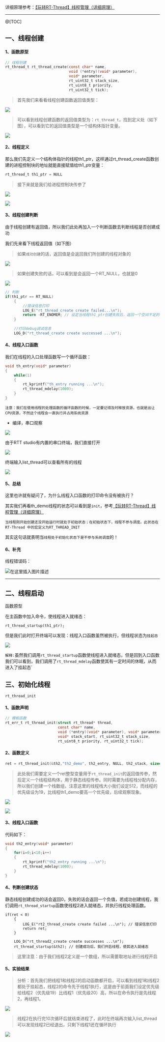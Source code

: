 ﻿详细原理参考：[【玩转RT-Thread】线程管理（详细原理）](https://blog.csdn.net/qq_56914146/article/details/124141250)

---
@[TOC]
## 一、线程创建

#### 1、函数原型

```c
// 线程创建
rt_thread_t rt_thread_create(const char* name,
							 void (*entry)(void* parameter),
							 void* parameter,
							 rt_uint32_t stack_size,
							 rt_uint8_t priority,
							 rt_uint32_t tick);
```

> 首先我们来看看线程创建函数返回值类型：

![](https://img-blog.csdnimg.cn/de83fe0a4aad4ffe9989eacdf86e96df.png)


> 可以看到线程创建函数的返回值类型为：`rt_thread_t`，找到定义处（如下图），可以看到它的返回值类型是一个结构体指针变量。

![](https://img-blog.csdnimg.cn/1dfc5d7964484cae9cc44d8067ffcdd0.png)


#### 2、线程定义

那么我们先定义一个结构体指针的线程th1_ptr，这样通过rt_thread_create函数创建的进程控制块的地址就能直接赋值给th1_ptr变量：

```c
rt_thread_t th1_ptr = NULL
```

> 接下来就是我们给进程控制块传参了

![](https://img-blog.csdnimg.cn/90d481586b964d01958c9a14a2bd4695.png)


![](https://img-blog.csdnimg.cn/7f39dba639bb4c5faeed06524f57a60d.png)


#### 3、线程创建判断

由于线程创建有返回值，所以我们此处再加入一个判断函数去判断线程是否创建成功

我们先来看下线程返回值（如下图）

> 如果`成功创建`的话，返回值是会返回我们所创建的线程对象的

![](https://img-blog.csdnimg.cn/b19a07990b2240728d423f2c7064d47c.png)


> 如果创建失败的话，可以看到是会返回一个RT_NULL，也就是0

![](https://img-blog.csdnimg.cn/faf3ad30a6f046638db1c77a0c8275a4.png)



```c
// 判断	
if(th1_ptr == RT_NULL)
    {
        //错误信息打印
        LOG_E("rt_thread_create create failed...\n");
    	return -RT_ENOMEM; // 设定当线程th1_ptr创建失败后，返回一个空间不足的标志
    }
    
    //打印debug调试信息
    LOG_D("rt_thread_create create successed ...\n");
```



#### 4、线程入口函数

我们在线程的入口处理函数写一个循环函数：

```c
void th_entry(void* parameter)
{
    while(1)
    {
        rt_kprintf("th_entry running ...\n");
        rt_thread_mdelay(1000);
    }
}
```

`注意：我们在使用线程的处理函数的循环函数的时候，一定要记得及时释放资源，也就是出让CPU资源，不然这个线程会一直执行并占用系统资源`

* 编译，串口观察

![](https://img-blog.csdnimg.cn/4c5556830c644e48bfa76008218fb680.png)


由于RTT studio有内置的串口终端，我们直接打开

![](https://img-blog.csdnimg.cn/cd4fd4b573c0421a88a73d9f8e7160dd.png)


终端输入list_thread可以查看所有的线程

![](https://img-blog.csdnimg.cn/edae1f6480c54759915145477406f17d.png)




#### 5、总结

这里也许就有疑问了，为什么线程入口函数的打印命令没有被执行？

其实我们再看th_demo线程的状态可以看到是`init`，参考[【玩转RT-Thread】线程管理（详细原理）](https://blog.csdn.net/qq_56914146/article/details/124141250)

`当线程刚开始创建还没开始运行时就处于初始状态；在初始状态下，线程不参与调度。此状态在RT-Thread 中的宏定义为RT_THREAD_INIT`

其实这句话就表明当`线程处于初始化状态下是不参与系统调度`的！

#### 6、补充

线程错误码：

![在这里插入图片描述](https://img-blog.csdnimg.cn/f32f5440cb604b2d8eea4a4546d977b0.png)



---

## 二、线程启动

函数原型

在主函数中加入命令，使线程进入就绪态：

```
rt_thread_startup(th1_ptr); 
```

但是我们此时打开终端可以发现：线程入口函数虽然被执行，但线程状态为`挂起态`

![](https://img-blog.csdnimg.cn/f5f40f386046488f89e56ab8ee8db6d4.png)


`解释:`虽然我们调用`rt_thread_startup`函数使线程进入就绪态，但是回到入口函数我们可以看到，我们调用了`rt_thread_mdelay`函数使其有一定时间的休眠，从而进入了挂起态`

## 三、初始化线程
`rt_thread_init`

#### 1、函数声明

```c
// 模板函数
rt_err_t rt_thread_init(struct rt_thread* thread,
					    const char* name,
						void (*entry)(void* parameter), void* parameter,
						void* stack_start, rt_uint32_t stack_size,
						rt_uint8_t priority, rt_uint32_t tick);
```

#### 2、函数定义

```c
ret = rt_thread_init(&th2,"th2_demo", th2_entry, NULL, th2_stack, sizeof(th2_stack), 19, 5);
```

> 此处我们需要定义一个ret整型变量用于`rt_thread_init`的返回值传参，然后定义一个线程结构体，用于静态线程传参。同时需要为线程栈分配内存，所以我们创建一个栈数组，注意这里的线程栈大小我们设定512，而线程的优先级设为19，比线程th1_demo要高一个优先级，后续观察现象。

![](https://img-blog.csdnimg.cn/b7ce209e742948a398d235d4fd799279.png)


![](https://img-blog.csdnimg.cn/06a57b94d88c4cdf97f9a431d1578862.png)


#### 3、线程入口函数

代码如下：

```c
void th2_entry(void* parameter)
{
    for(i=0;i<10;i++)
    {
        rt_kprintf("th2_entry running ...\n");
        rt_thread_mdelay(1000);
    }
}
```

#### 4、判断创建状态

静态线程创建成功的话会返回0，失败的话会返回一个负值，若成功创建线程，我们调用`rt_thread_startup`函数使线程2进入就绪态，并执行线程处理函数。

```
if(ret < 0)
    {
        LOG_E("rt2_thread_create create failed ...\n"); // 错误信息打印
        return ret;
    }
    
    LOG_D("rt_thread2_create create successes ...\n"); 
    rt_thread_startup(&th2); // 创建成功后，我们开启线程，使其进入就绪态
```

> 这里注意：由于我们线程2定义是一个数组，所以需要取地址进行线程开启

#### 5、实验结果

> 分析：首先我们把线程1和线程2的启动函数都开启，可以看到线程1和线程2都处于挂起态，线程2的命令先于线程1执行，这是由于前面我们设定优先级给线程2（优先级19）比线程1（优先级20）高，所以在命令执行是先线程2，再线程1。

![](https://img-blog.csdnimg.cn/861754f210a74896a6d63d20fbb629f0.png)


> 线程2在执行完10次循环后就结束进程了，此时在终端再次输入list_thread可以发现线程2已经退出，只剩下线程1还在循环执行

![](https://img-blog.csdnimg.cn/85333e4d1b1942d6a59b10e528797ecc.png)


 

